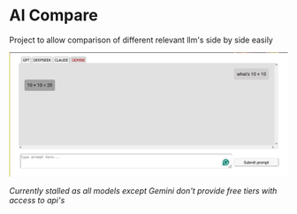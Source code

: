 # AI Compare

Project to allow comparison of different relevant llm's side by side easily

<img src='./compare.PNG' width='600' />  

<br />

*Currently stalled as all models except Gemini don't provide free tiers with access to api's*